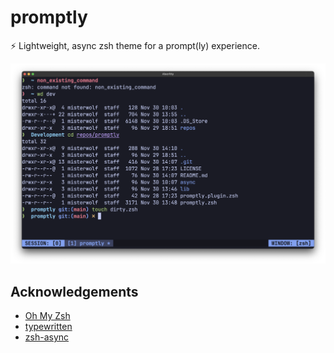 # promptly
⚡️ Lightweight, async zsh theme for a prompt(ly) experience.

<img src="promptly.png" width="864">

## Acknowledgements
- [Oh My Zsh](https://github.com/ohmyzsh/ohmyzsh)
- [typewritten](https://github.com/reobin/typewritten)
- [zsh-async](https://github.com/mafredri/zsh-async)
